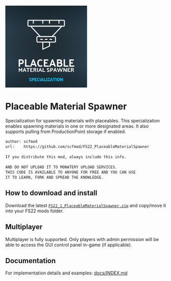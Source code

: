 ![Logo](./icon_placeableMaterialSpawner.png)

# Placeable Material Spawner

Specialization for spawning materials with placeables. This specialization enables spawning materials in one or more designated areas. It also supports pulling from ProductionPoint storage if enabled.

```
author: scfmod
url:    https://github.com/scfmod/FS22_PlaceableMaterialSpawner

If you distribute this mod, always include this info.

AND DO NOT UPLOAD IT TO MONATERY UPLOAD SERVICES.
THIS CODE IS AVAILABLE TO ANYONE FOR FREE AND YOU CAN USE
IT TO LEARN, FORK AND SPREAD THE KNOWLEDGE.
```

## How to download and install

Download the latest [```FS22_1_PlaceableMaterialSpawner.zip```](https://github.com/scfmod/FS22_PlaceableMaterialSpawner/releases/latest/download/FS22_1_PlaceableMaterialSpawner.zip) and copy/move it into your FS22 mods folder.

## Multiplayer

Multiplayer is fully supported. Only players with admin permission will be able to access the GUI control panel in-game (if applicable).

## Documentation

For implementation details and examples: [docs/INDEX.md](./docs/INDEX.md)